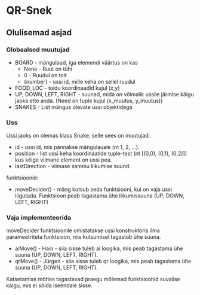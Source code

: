 # QR-Snek

## Olulisemad asjad

### Globaalsed muutujad
- BOARD - mängulaud, iga elemendi väärtus on kas 
  - None - Ruut on tühi
  - 0 - Ruudul on toit
  - {number} - ussi id, mille keha on sellel ruudul
- FOOD_LOC - toidu koordinaadid kujul (x,y)
- UP, DOWN, LEFT, RIGHT - suunad, mida on võimalik ussile järmise käigu jaoks ette anda. (Need on tuple kujul (x_muutus, y_muutus))
- SNAKES - List mängus olevate ussi objektidega

### Uss
Ussi jaoks on olemas klass Snake, selle sees on
muutujad:
- id - ussi id, mis pannakse mängulauale (nt 1, 2, ...).
- position - list ussi keha koordinaatide tuple-test (nt [(0,0), (0,1), (0,2)]) kus kõige viimane element on ussi pea.
- lastDirection - viimase sammu liikumise suund.

funktsioonid:
- moveDecider() - mäng kutsub seda funktsiooni, kui on vaja ussi liigutada. Funktsioon peab tagastama ühe liikumissuuna (UP, DOWN, LEFT, RIGHT)

### Vaja implementeerida
moveDecider funktsioonile omistatakse ussi konstruktoris ilma parameetriteta funktsioon, mis kutsumisel tagastab ühe suuna.

- aiMove() - Hain - siia sisse tuleb ai loogika, mis peab tagastama ühe suuna (UP, DOWN, LEFT, RIGHT).
- qrMove() - Jürgen - siia sisse tuleb qr loogika, mis peab tagastama ühe suuna (UP, DOWN, LEFT, RIGHT).

Katsetamise mõttes tagastavad praegu mõlemad funktsioonid suvalise käigu, mis ei sõida iseendale sisse.
